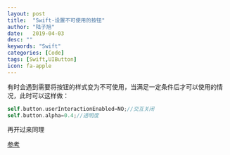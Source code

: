 ```yaml
---
layout: post
title:  "Swift-设置不可使用的按钮"
author: "陆子旭"
date:   2019-04-03
desc: ""
keywords: "Swift"
categories: [Code]
tags: [Swift,UIButton]
icon: fa-apple
---
```


有时会遇到需要将按钮的样式变为不可使用，当满足一定条件后才可以使用的情况，此时可以这样做：
```Swift
self.button.userInteractionEnabled=NO;//交互关闭
self.button.alpha=0.4;//透明度
```
再开过来同理

[参考](https://blog.csdn.net/jiaxin_1105/article/details/51361524)